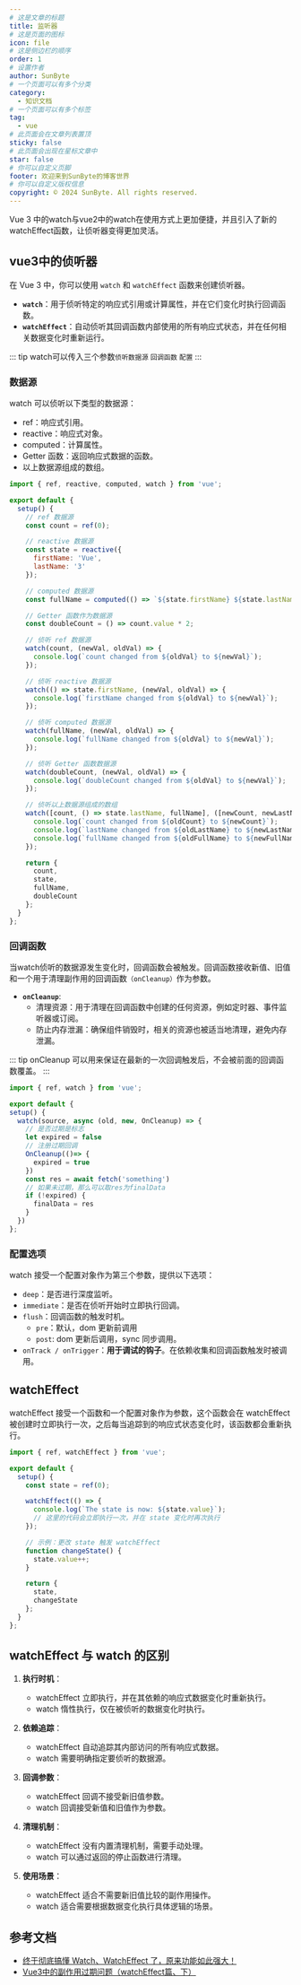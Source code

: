 ```yaml
---
# 这是文章的标题
title: 监听器
# 这是页面的图标
icon: file
# 这是侧边栏的顺序
order: 1
# 设置作者
author: SunByte
# 一个页面可以有多个分类
category:
  - 知识文档
# 一个页面可以有多个标签
tag:
  - vue
# 此页面会在文章列表置顶
sticky: false
# 此页面会出现在星标文章中
star: false
# 你可以自定义页脚
footer: 欢迎来到SunByte的博客世界
# 你可以自定义版权信息
copyright: © 2024 SunByte. All rights reserved.
---
```


Vue 3 中的watch与vue2中的watch在使用方式上更加便捷，并且引入了新的watchEffect函数，让侦听器变得更加灵活。

<!-- more -->

## vue3中的侦听器

在 Vue 3 中，你可以使用 `watch` 和 `watchEffect` 函数来创建侦听器。

- **`watch`**：用于侦听特定的响应式引用或计算属性，并在它们变化时执行回调函数。
- **`watchEffect`**：自动侦听其回调函数内部使用的所有响应式状态，并在任何相关数据变化时重新运行。

::: tip
watch可以传入三个参数`侦听数据源` `回调函数` `配置`
:::

### 数据源

watch 可以侦听以下类型的数据源：

- ref：响应式引用。
- reactive：响应式对象。
- computed：计算属性。
- Getter 函数：返回响应式数据的函数。
- 以上数据源组成的数组。

```javascript
import { ref, reactive, computed, watch } from 'vue';

export default {
  setup() {
    // ref 数据源
    const count = ref(0);

    // reactive 数据源
    const state = reactive({
      firstName: 'Vue',
      lastName: '3'
    });

    // computed 数据源
    const fullName = computed(() => `${state.firstName} ${state.lastName}`);

    // Getter 函数作为数据源
    const doubleCount = () => count.value * 2;

    // 侦听 ref 数据源
    watch(count, (newVal, oldVal) => {
      console.log(`count changed from ${oldVal} to ${newVal}`);
    });

    // 侦听 reactive 数据源
    watch(() => state.firstName, (newVal, oldVal) => {
      console.log(`firstName changed from ${oldVal} to ${newVal}`);
    });

    // 侦听 computed 数据源
    watch(fullName, (newVal, oldVal) => {
      console.log(`fullName changed from ${oldVal} to ${newVal}`);
    });

    // 侦听 Getter 函数数据源
    watch(doubleCount, (newVal, oldVal) => {
      console.log(`doubleCount changed from ${oldVal} to ${newVal}`);
    });

    // 侦听以上数据源组成的数组
    watch([count, () => state.lastName, fullName], ([newCount, newLastName, newFullName], [oldCount, oldLastName, oldFullName]) => {
      console.log(`count changed from ${oldCount} to ${newCount}`);
      console.log(`lastName changed from ${oldLastName} to ${newLastName}`);
      console.log(`fullName changed from ${oldFullName} to ${newFullName}`);
    });

    return {
      count,
      state,
      fullName,
      doubleCount
    };
  }
};
```
### 回调函数

当watch侦听的数据源发生变化时，回调函数会被触发。回调函数接收新值、旧值和一个用于清理副作用的回调函数`（onCleanup）`作为参数。

- **`onCleanup`**: 
  - 清理资源：用于清理在回调函数中创建的任何资源，例如定时器、事件监听器或订阅。
  - 防止内存泄漏：确保组件销毁时，相关的资源也被适当地清理，避免内存泄漏。

::: tip
onCleanup 可以用来保证在最新的一次回调触发后，不会被前面的回调函数覆盖。
:::

```javascript
import { ref, watch } from 'vue';

export default {
setup() {
  watch(source, async (old, new, OnCleanup) => {
    // 是否过期是标志
    let expired = false
    // 注册过期回调
    OnCleanup(()=> {
      expired = true
    })
    const res = await fetch('something')
    // 如果未过期，那么可以取res为finalData
    if (!expired) {
      finalData = res
    }
  })
};
```

### 配置选项

watch 接受一个配置对象作为第三个参数，提供以下选项：

- `deep`：是否进行深度监听。
- `immediate`：是否在侦听开始时立即执行回调。
- `flush`：回调函数的触发时机。
  - `pre`：默认，dom 更新前调用
  - `post`: dom 更新后调用，sync 同步调用。
- `onTrack / onTrigger`：**用于调试的钩子**。在依赖收集和回调函数触发时被调用。

## watchEffect

watchEffect 接受一个函数和一个配置对象作为参数，这个函数会在 watchEffect 被创建时立即执行一次，之后每当追踪到的响应式状态变化时，该函数都会重新执行。

```javascript
import { ref, watchEffect } from 'vue';

export default {
  setup() {
    const state = ref(0);

    watchEffect(() => {
      console.log(`The state is now: ${state.value}`);
      // 这里的代码会立即执行一次，并在 state 变化时再次执行
    });

    // 示例：更改 state 触发 watchEffect
    function changeState() {
      state.value++;
    }

    return {
      state,
      changeState
    };
  }
};
```

## watchEffect 与 watch 的区别

1. **执行时机**：
    - watchEffect 立即执行，并在其依赖的响应式数据变化时重新执行。<br>
    - watch 惰性执行，仅在被侦听的数据变化时执行。

2. **依赖追踪**：
    - watchEffect 自动追踪其内部访问的所有响应式数据。<br>
    - watch 需要明确指定要侦听的数据源。

3. **回调参数**：
    - watchEffect 回调不接受新旧值参数。<br>
    - watch 回调接受新值和旧值作为参数。

4. **清理机制**：
    - watchEffect 没有内置清理机制，需要手动处理。<br>
    - watch 可以通过返回的停止函数进行清理。

5. **使用场景**：
    - watchEffect 适合不需要新旧值比较的副作用操作。<br>
    - watch 适合需要根据数据变化执行具体逻辑的场景。

## 参考文档

- [终于彻底搞懂 Watch、WatchEffect 了，原来功能如此强大！](https://segmentfault.com/a/1190000043023592#item-1-4)
- [Vue3中的副作用过期问题（watchEffect篇、下）](https://juejin.cn/post/7116897869436551199)